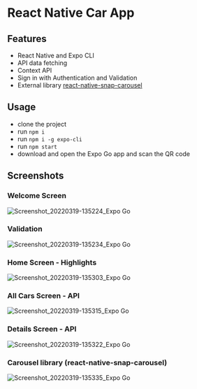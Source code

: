 # React Native Car App
## Features
- React Native and Expo CLI
- API data fetching
- Context API
- Sign in with Authentication and Validation
- External library [react-native-snap-carousel](https://github.com/meliorence/react-native-snap-carousel)

## Usage
- clone the project
- run `npm i`
- run `npm i -g expo-cli`
- run `npm start`
- download and open the Expo Go app and scan the QR code

## Screenshots

### Welcome Screen
![Screenshot_20220319-135224_Expo Go](https://user-images.githubusercontent.com/8992689/159131148-067b8e56-f975-4dc9-8429-a598faa01a4d.jpg)

### Validation
![Screenshot_20220319-135234_Expo Go](https://user-images.githubusercontent.com/8992689/159131165-fd599065-c796-4e8f-b1a6-d6c3d2646f1c.jpg)

### Home Screen - Highlights
![Screenshot_20220319-135303_Expo Go](https://user-images.githubusercontent.com/8992689/159131184-1891ad6d-3fbf-4495-9540-dc789911b9f3.jpg)

### All Cars Screen - API
![Screenshot_20220319-135315_Expo Go](https://user-images.githubusercontent.com/8992689/159131197-35d04a89-afe3-42f6-b3dc-015fdf23f54d.jpg)

### Details Screen - API
![Screenshot_20220319-135322_Expo Go](https://user-images.githubusercontent.com/8992689/159131230-d11a0527-a497-4500-a27b-05febf397294.jpg)

### Carousel library (react-native-snap-carousel)
![Screenshot_20220319-135335_Expo Go](https://user-images.githubusercontent.com/8992689/159131252-6a8ac6ac-40d4-49ba-94c6-41aaeae02f33.jpg)

